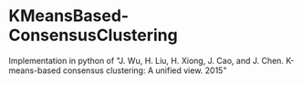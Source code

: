 # KMeansBased-ConsensusClustering
Implementation in python of "J. Wu, H. Liu, H. Xiong, J. Cao, and J. Chen. K-means-based consensus clustering: A unified view. 2015"
